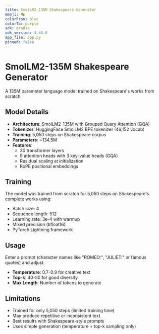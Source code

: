```yaml
---
title: SmolLM2-135M Shakespeare Generator
emoji: 🎭
colorFrom: blue
colorTo: purple
sdk: gradio
sdk_version: 4.44.0
app_file: app.py
pinned: false
---
```


# SmolLM2-135M Shakespeare Generator

A 135M parameter language model trained on Shakespeare's works from scratch.

## Model Details

- **Architecture**: SmolLM2-135M with Grouped Query Attention (GQA)
- **Tokenizer**: HuggingFace SmolLM2 BPE tokenizer (49,152 vocab)
- **Training**: 5,050 steps on Shakespeare corpus
- **Parameters**: ~134.5M
- **Features**: 
  - 30 transformer layers
  - 9 attention heads with 3 key-value heads (GQA)
  - Residual scaling at initialization
  - RoPE positional embeddings

## Training

The model was trained from scratch for 5,050 steps on Shakespeare's complete works using:
- Batch size: 4
- Sequence length: 512
- Learning rate: 3e-4 with warmup
- Mixed precision (bfloat16)
- PyTorch Lightning framework

## Usage

Enter a prompt (character names like "ROMEO:", "JULIET:" or famous quotes) and adjust:
- **Temperature**: 0.7-0.9 for creative text
- **Top-k**: 40-50 for good diversity
- **Max Length**: Number of tokens to generate

## Limitations

- Trained for only 5,050 steps (limited training time)
- May produce repetitive or inconsistent text
- Best results with Shakespeare-style prompts
- Uses simple generation (temperature + top-k sampling only)
